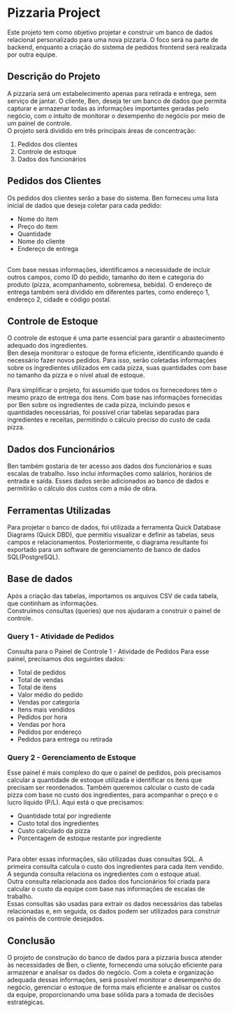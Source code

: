 # Pizzaria Project

Este projeto tem como objetivo projetar e construir um banco de dados relacional personalizado para uma nova pizzaria. O foco será na parte de backend, enquanto a criação do sistema de pedidos frontend será realizada por outra equipe.

## Descrição do Projeto
A pizzaria será um estabelecimento apenas para retirada e entrega, sem serviço de jantar. O cliente, Ben, deseja ter um banco de dados que permita capturar e armazenar todas as informações importantes geradas pelo negócio, com o intuito de monitorar o desempenho do negócio por meio de um painel de controle.
<br>
O projeto será dividido em três principais áreas de concentração:

1. Pedidos dos clientes
2. Controle de estoque
3. Dados dos funcionários

## Pedidos dos Clientes
Os pedidos dos clientes serão a base do sistema. Ben forneceu uma lista inicial de dados que deseja coletar para cada pedido:

- Nome do item
- Preço do item
- Quantidade
- Nome do cliente
- Endereço de entrega
<br>
Com base nessas informações, identificamos a necessidade de incluir outros campos, como ID do pedido, tamanho do item e categoria do produto (pizza, acompanhamento, sobremesa, bebida). O endereço de entrega também será dividido em diferentes partes, como endereço 1, endereço 2, cidade e código postal.

## Controle de Estoque
O controle de estoque é uma parte essencial para garantir o abastecimento adequado dos ingredientes.<br>
Ben deseja monitorar o estoque de forma eficiente, identificando quando é necessário fazer novos pedidos. Para isso, serão coletadas informações sobre os ingredientes utilizados em cada pizza, suas quantidades com base no tamanho da pizza e o nível atual de estoque.
<br><br>
Para simplificar o projeto, foi assumido que todos os fornecedores têm o mesmo prazo de entrega dos itens. Com base nas informações fornecidas por Ben sobre os ingredientes de cada pizza, incluindo pesos e quantidades necessárias, foi possível criar tabelas separadas para ingredientes e receitas, permitindo o cálculo preciso do custo de cada pizza.

## Dados dos Funcionários
Ben também gostaria de ter acesso aos dados dos funcionários e suas escalas de trabalho. Isso inclui informações como salários, horários de entrada e saída. Esses dados serão adicionados ao banco de dados e permitirão o cálculo dos custos com a mão de obra.

## Ferramentas Utilizadas
Para projetar o banco de dados, foi utilizada a ferramenta Quick Database Diagrams (Quick DBD), que permitiu visualizar e definir as tabelas, seus campos e relacionamentos. Posteriormente, o diagrama resultante foi exportado para um software de gerenciamento de banco de dados SQL(PostgreSQL).

## Base de dados
Após a criação das tabelas, importamos os arquivos CSV de cada tabela, que continham as informações.
<br>
Construímos consultas (queries) que nos ajudaram a construir o painel de controle.

### Query 1 - Atividade de Pedidos

Consulta para o Painel de Controle 1 - Atividade de Pedidos
Para esse painel, precisamos dos seguintes dados:

- Total de pedidos
- Total de vendas
- Total de itens
- Valor médio do pedido
- Vendas por categoria
- Itens mais vendidos
- Pedidos por hora
- Vendas por hora
- Pedidos por endereço
- Pedidos para entrega ou retirada


### Query 2 - Gerenciamento de Estoque
Esse painel é mais complexo do que o painel de pedidos, pois precisamos calcular a quantidade de estoque utilizada e identificar os itens que precisam ser reordenados. Também queremos calcular o custo de cada pizza com base no custo dos ingredientes, para acompanhar o preço e o lucro líquido (P/L). Aqui está o que precisamos:

- Quantidade total por ingrediente
- Custo total dos ingredientes
- Custo calculado da pizza
- Porcentagem de estoque restante por ingrediente

<br>
Para obter essas informações, são utilizadas duas consultas SQL. A primeira consulta calcula o custo dos ingredientes para cada item vendido. A segunda consulta relaciona os ingredientes com o estoque atual.

<br>
Outra consulta relacionada aos dados dos funcionários foi criada para calcular o custo da equipe com base nas informações de escalas de trabalho. 
<br>
Essas consultas são usadas para extrair os dados necessários das tabelas relacionadas e, em seguida, os dados podem ser utilizados para construir os painéis de controle desejados.

## Conclusão
O projeto de construção do banco de dados para a pizzaria busca atender às necessidades de Ben, o cliente, fornecendo uma solução eficiente para armazenar e analisar os dados do negócio. Com a coleta e organização adequada dessas informações, será possível monitorar o desempenho do negócio, gerenciar o estoque de forma mais eficiente e analisar os custos da equipe, proporcionando uma base sólida para a tomada de decisões estratégicas.
